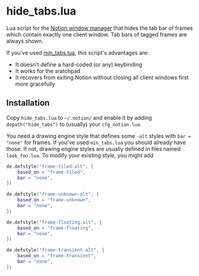 # hide_tabs.lua

Lua script for the [Notion window manager][1] that hides the tab bar of frames which
contain exactly one client window.  Tab bars of tagged frames are always shown.

If you've used [min_tabs.lua][2], this script's advantages are:
* It doesn't define a hard-coded (or any) keybinding
* It works for the sratchpad
* It recovers from exiting Notion without closing all client windows first more gracefully

[1]: https://github.com/raboof/notion
[2]: https://github.com/raboof/notion/blob/master/contrib/scripts/min_tabs.lua

## Installation

Copy `hide_tabs.lua` to `~/.notion/` and enable it by adding `dopath("hide_tabs")` to
(usually) your `cfg_notion.lua`.

You need a drawing engine style that defines some `-alt` styles with `bar = "none"` for
frames.  If you've used `min_tabs.lua` you should already have those.  If not, drawing
engine styles are usually defined in files named `look_foo.lua`.  To modify your existing
style, you might add
```lua
de.defstyle("frame-tiled-alt", {
    based_on = "frame-tiled",
    bar = "none",
})

de.defstyle("frame-unknown-alt", {
    based_on = "frame-unknown",
    bar = "none",
})

de.defstyle("frame-floating-alt", {
    based_on = "frame-floating",
    bar = "none",
})

de.defstyle("frame-transient-alt", {
    based_on = "frame-transient",
    bar = "none",
})

```

<!--- vim: set tw=90 sts=-1 sw=4 et spell: -->
